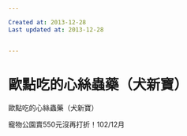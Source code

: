 ```yaml
---

Created at: 2013-12-28
Last updated at: 2013-12-28


---
```


# 歐點吃的心絲蟲藥（犬新寶）


歐點吃的心絲蟲藥（犬新寶）

寵物公園賣550元沒再打折！102/12月

